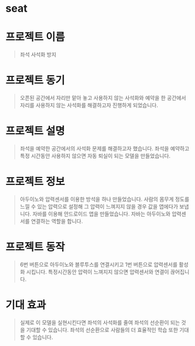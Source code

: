 # seat
# 프로젝트 이름
>좌석 사석화 방지
# 프로젝트 동기
>오픈된 공간에서 자리만 맡아 놓고 사용하지 않는 사석화와 예약을 한 공간에서 자리를 사용하지 않는 사석화를 해결하고자 진행하게 되었습니다.
# 프로젝트 설명
>좌석을 예약한 공간에서의 사석화 문제를 해결하고자 했습니다. 좌석을 예약하고 특정 시간동안 사용하지 않으면 자동 퇴실이 되는 모델을 만들었습니다.
# 프로젝트 정보
>아두이노와 압력센서를 이용한 방석을 하나 만들었습니다. 사람의 몸무게 정도를 느낄 수 있는 압력으로 설정해 그 압력이 느껴지지 않을 경우 값을 앱에다가 보냅니다. 
>자바를 이용해 안드로이드 앱을 만들었습니다. 자바는 아두이노와 압력센서를 연결하는 역할을 합니다.
# 프로젝트 동작
>6번 버튼으로 아두이노와 블루투스를 연결시키고 1번 버튼으로 압력센서를 활성화 시킵니다. 특정시간동안 압력이 느껴지지 않으면 압력센서와 연결이 끊어집니다.
# 기대 효과
>실제로 이 모델을 실현시킨다면 좌석의 사석화를 줄여 좌석의 선순환이 되는 것을 기대할 수 있습니다. 좌석의 선순환으로 사람들의 더 효율적인 학습 또한 기대할 수 있습니다.
